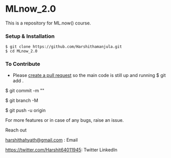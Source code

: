 # MLnow_2.0
This is a repository for ML.now() course.

### Setup & Installation

```
$ git clone https://github.com/Harshithamanjula.git
$ cd MLnow_2.0
```

### To Contribute

- Please [create a pull request](https://github.com/ranu-agrawal/MLnow_2.0/pulls) so the main code is still up and running
 $ git add .

$ git commit -m "<set-your-commit>"
 
$ git branch -M <branch-name>
 
$ git push -u origin <branch-name>
 
For more features or in case of any bugs, raise an issue.
 
Reach out

 harshithahyath@gmail.com  : Email
 
https://twitter.com/Harshit64011945: Twitter LinkedIn

